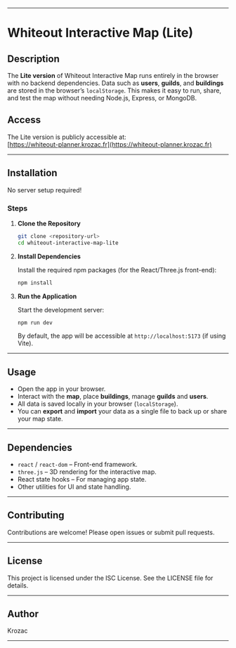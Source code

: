 

---

# Whiteout Interactive Map (Lite)

## Description

The **Lite version** of Whiteout Interactive Map runs entirely in the browser with no backend dependencies.
Data such as **users**, **guilds**, and **buildings** are stored in the browser’s `localStorage`.
This makes it easy to run, share, and test the map without needing Node.js, Express, or MongoDB.


## Access

The Lite version is publicly accessible at:  
[https://whiteout-planner.krozac.fr](https://whiteout-planner.krozac.fr)

---

## Installation

No server setup required!

### Steps

1. **Clone the Repository**

   ```bash
   git clone <repository-url>
   cd whiteout-interactive-map-lite
   ```

2. **Install Dependencies**

   Install the required npm packages (for the React/Three.js front-end):

   ```bash
   npm install
   ```

3. **Run the Application**

   Start the development server:

   ```bash
   npm run dev
   ```

   By default, the app will be accessible at `http://localhost:5173` (if using Vite).

---

## Usage

* Open the app in your browser.
* Interact with the **map**, place **buildings**, manage **guilds** and **users**.
* All data is saved locally in your browser (`localStorage`).
* You can **export** and **import** your data as a single file to back up or share your map state.

---

## Dependencies

* `react` / `react-dom` – Front-end framework.
* `three.js` – 3D rendering for the interactive map.
* React state hooks – For managing app state.
* Other utilities for UI and state handling.

---

## Contributing

Contributions are welcome! Please open issues or submit pull requests.

---

## License

This project is licensed under the ISC License. See the LICENSE file for details.

---

## Author

Krozac

---

